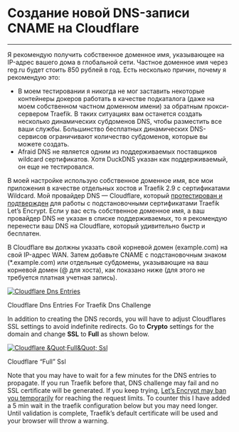 # Cоздание новой DNS-записи CNAME на Cloudflare

----------

Я рекомендую получить собственное доменное имя, указывающее на IP-адрес вашего дома в глобальной сети. Частное доменное имя через reg.ru будет стоить 850 рублей в год. Есть несколько причин, почему я рекомендую это:

-   В моем тестировании я никогда не мог заставить некоторые контейнеры докеров работать в качестве подкаталога (даже на моем собственном частном доменном имени) за обратным прокси-сервером Traefik. В таких ситуациях вам останется создать несколько динамических субдоменов DNS, чтобы разместить все ваши службы. Большинство бесплатных динамических DNS-сервисов ограничивают количество субдоменов, которые вы можете создать.
-   Afraid DNS не является одним из поддерживаемых поставщиков wildcard сертификатов. Хотя DuckDNS указан как поддерживаемый, он еще не тестировался.

В моей настройке использую собственное доменное имя, все мои приложения в качестве отдельных хостов и Traefik 2.9 с сертификатами Wildcard. Мой провайдер DNS — Cloudflare, который  [протестирован и подтвержден](https://doc.traefik.io/traefik/v1.7/configuration/acme/#wildcard-domains)  для работы с подстановочными сертификатами Traefik Let’s Encrypt. Если у вас есть собственное доменное имя, а ваш провайдер DNS не указан в списке поддерживаемых, то я рекомендую перенести ваш DNS на Cloudflare, который удивительно быстр и бесплатен.

В Cloudflare вы должны указать свой корневой домен (example.com) на свой IP-адрес WAN. Затем добавьте CNAME с подстановочным знаком (*.example.com) или отдельные субдомены, указывающие на ваш корневой домен (@ для хоста), как показано ниже (для этого не требуется платная учетная запись).

[![Cloudflare Dns Entries](https://www.smarthomebeginner.com/images/2018/05/cloudflare-dns-records-screenshot-740x495.png "Traefik Tutorial: Traefik Reverse Proxy with LetsEncrypt for Docker Media Server 3")](https://www.smarthomebeginner.com/images/2018/05/cloudflare-dns-records-screenshot.png)

Cloudflare Dns Entries For Traefik Dns Challenge

In addition to creating the DNS records, you will have to adjust Cloudflares SSL settings to avoid indefinite redirects. Go to **Crypto** settings for the domain and change **SSL** to **Full** as shown below.

[![Cloudflare &Quot;Full&Quot; Ssl](https://www.smarthomebeginner.com/images/2018/05/cloudflare-crypto-full-ssl-740x358.png "Traefik Tutorial: Traefik Reverse Proxy with LetsEncrypt for Docker Media Server 4")](https://www.smarthomebeginner.com/images/2018/05/cloudflare-crypto-full-ssl.png)

Cloudflare “Full” Ssl

Note that you may have to wait for a few minutes for the DNS entries to propagate. If you run Traefik before that, DNS challenge may fail and no SSL certificate will be generated. If you keep trying, [Let’s Encrypt may ban you temporarily](https://letsencrypt.org/docs/rate-limits/) for reaching the request limits. To counter this I have added a 5 min wait in the traefik configuration below but you may need longer. Until validation is complete, Traefik’s default certificate will be used and your browser will throw a warning.